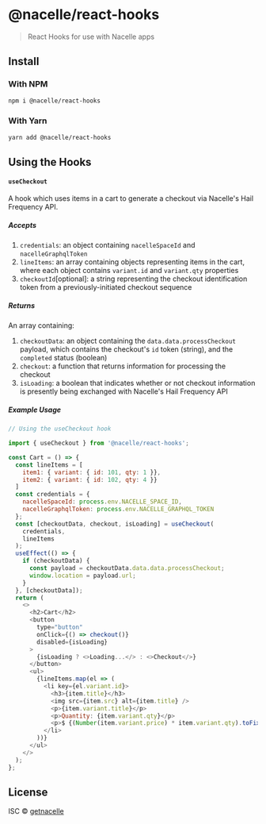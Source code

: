 # @nacelle/react-hooks

> React Hooks for use with Nacelle apps

## Install

### With NPM

```bash
npm i @nacelle/react-hooks
```

### With Yarn

```bash
yarn add @nacelle/react-hooks
```

## Using the Hooks

#### `useCheckout`

A hook which uses items in a cart to generate a checkout via Nacelle's Hail Frequency API.

##### Accepts

1. `credentials`: an object containing `nacelleSpaceId` and `nacelleGraphqlToken`
2. `lineItems`: an array containing objects representing items in the cart, where each object contains `variant.id` and `variant.qty` properties
3. `checkoutId`[optional]: a string representing the checkout identification token from a previously-initiated checkout sequence

##### Returns

An array containing:

1. `checkoutData`: an object containing the `data.data.processCheckout` payload, which contains the checkout's `id` token (string), and the `completed` status (boolean)
2. `checkout`: a function that returns information for processing the checkout
3. `isLoading`: a boolean that indicates whether or not checkout information is presently being exchanged with Nacelle's Hail Frequency API

##### Example Usage

```JavaScript
// Using the useCheckout hook

import { useCheckout } from '@nacelle/react-hooks';

const Cart = () => {
  const lineItems = [
    item1: { variant: { id: 101, qty: 1 }},
    item2: { variant: { id: 102, qty: 4 }}
  ]
  const credentials = {
    nacelleSpaceId: process.env.NACELLE_SPACE_ID,
    nacelleGraphqlToken: process.env.NACELLE_GRAPHQL_TOKEN
  };
  const [checkoutData, checkout, isLoading] = useCheckout(
    credentials,
    lineItems
  );
  useEffect(() => {
    if (checkoutData) {
      const payload = checkoutData.data.data.processCheckout;
      window.location = payload.url;
    }
  }, [checkoutData]);
  return (
    <>
      <h2>Cart</h2>
      <button
        type="button"
        onClick={() => checkout()}
        disabled={isLoading}
      >
        {isLoading ? <>Loading...</> : <>Checkout</>}
      </button>
      <ul>
        {lineItems.map(el => (
          <li key={el.variant.id}>
            <h3>{item.title}</h3>
            <img src={item.src} alt={item.title} />
            <p>{item.variant.title}</p>
            <p>Quantity: {item.variant.qty}</p>
            <p>$ {(Number(item.variant.price) * item.variant.qty).toFixed(2)}</p>
          </li>
        ))}
      </ul>
    </>
  );
};
```

## License

ISC © [getnacelle](https://github.com/getnacelle)
